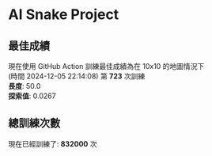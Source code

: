 
# AI Snake Project

## **最佳成績**























































































































































現在使用 GitHub Action 訓練最佳成績為在 10x10 的地圖情況下  
(時間 2024-12-05 22:14:08) 第 **723** 次訓練  
**長度**: 50.0  
**探索值**: 0.0267















































































































































































































































































































## 總訓練次數
現在已經訓練了: **832000** 次
